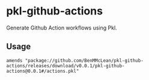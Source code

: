 # pkl-github-actions

Generate Github Action workflows using Pkl.

## Usage

```pkl
amends "package://github.com/BenMMcLean/pkl-github-actions/releases/download/v0.0.1/pkl-github-actions@0.0.1#/actions.pkl"
```
